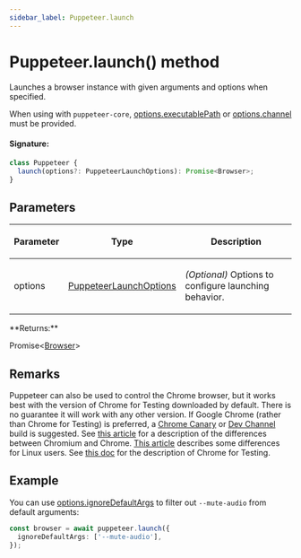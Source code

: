 ```yaml
---
sidebar_label: Puppeteer.launch
---
```


# Puppeteer.launch() method

Launches a browser instance with given arguments and options when specified.

When using with `puppeteer-core`, [options.executablePath](./puppeteer.launchoptions.md#executablepath) or [options.channel](./puppeteer.launchoptions.md#channel) must be provided.

#### Signature:

```typescript
class Puppeteer {
  launch(options?: PuppeteerLaunchOptions): Promise<Browser>;
}
```

## Parameters

<table><thead><tr><th>

Parameter

</th><th>

Type

</th><th>

Description

</th></tr></thead>
<tbody><tr><td>

options

</td><td>

[PuppeteerLaunchOptions](./puppeteer.puppeteerlaunchoptions.md)

</td><td>

_(Optional)_ Options to configure launching behavior.

</td></tr>
</tbody></table>
**Returns:**

Promise&lt;[Browser](./puppeteer.browser.md)&gt;

## Remarks

Puppeteer can also be used to control the Chrome browser, but it works best with the version of Chrome for Testing downloaded by default. There is no guarantee it will work with any other version. If Google Chrome (rather than Chrome for Testing) is preferred, a [Chrome Canary](https://www.google.com/chrome/browser/canary.html) or [Dev Channel](https://www.chromium.org/getting-involved/dev-channel) build is suggested. See [this article](https://www.howtogeek.com/202825/what%E2%80%99s-the-difference-between-chromium-and-chrome/) for a description of the differences between Chromium and Chrome. [This article](https://chromium.googlesource.com/chromium/src/+/lkgr/docs/chromium_browser_vs_google_chrome.md) describes some differences for Linux users. See [this doc](https://developer.chrome.com/blog/chrome-for-testing/) for the description of Chrome for Testing.

## Example

You can use [options.ignoreDefaultArgs](./puppeteer.launchoptions.md#ignoredefaultargs) to filter out `--mute-audio` from default arguments:

```ts
const browser = await puppeteer.launch({
  ignoreDefaultArgs: ['--mute-audio'],
});
```
